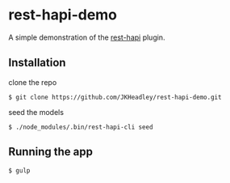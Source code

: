 # rest-hapi-demo
A simple demonstration of the [rest-hapi](https://github.com/JKHeadley/rest-hapi) plugin.

## Installation

clone the repo
```
$ git clone https://github.com/JKHeadley/rest-hapi-demo.git
```

seed the models
```
$ ./node_modules/.bin/rest-hapi-cli seed
```

## Running the app
```
$ gulp
```

